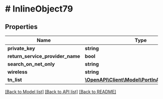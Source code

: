 # # InlineObject79

## Properties

Name | Type | Description | Notes
------------ | ------------- | ------------- | -------------
**private_key** | **string** |  | [optional]
**return_service_provider_name** | **bool** |  | [optional]
**search_on_net_only** | **string** |  | [optional]
**wireless** | **string** |  | [optional]
**tn_list** | [**\OpenAPI\Client\Model\PortInAvailabilityTnList**](PortInAvailabilityTnList.md) |  | [optional]

[[Back to Model list]](../../README.md#models) [[Back to API list]](../../README.md#endpoints) [[Back to README]](../../README.md)
